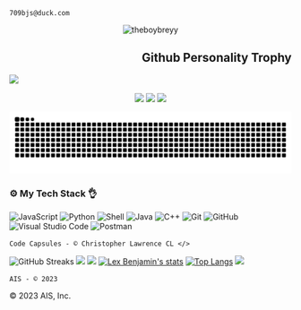 ```
709bjs@duck.com
```
<p align="center"> <img src="https://komarev.com/ghpvc/?username=theboybrey&label=Profile%20views&color=e91e63&style=flat" alt="theboybreyy" /> </p>
<h2 align="right">Github Personality Trophy</h2>
<img width=900 src="https://github-profile-trophy.vercel.app/?username=theboybrey&column=8&theme=gruvbox&no-frame=false"/>

<p align="center">
<a href="http://bit.ly/abessilfielinkedin"><img src="https://img.shields.io/badge/-abessilfie-0077B5?style=flat&logo=Linkedin&logoColor=white"/></a>
<a href="http://bit.ly/bibabreytwitter"><img src="https://img.shields.io/badge/-@bibabrey-%231DA1F2?style=flat&logo=twitter&logoColor=white"/></a>
<a href="mailto:guillaume.falourd@gmail.com"><img src="https://img.shields.io/badge/-709bjs@duck.com-D14836?style=flat&logo=Gmail&logoColor=white"/></a>
</p>

![Snake animation](https://github.com/GuillaumeFalourd/GuillaumeFalourd/blob/output/github-contribution-grid-snake.svg)
<h3 align="left">⚙ My Tech Stack 👌</h3>

![JavaScript](https://img.shields.io/badge/-JS-05122A?style=flat&logo=JavaScript)
![Python](https://img.shields.io/badge/-Python-05122A?style=flat&logo=python)
![Shell](https://img.shields.io/badge/Shell-05122A?style=flat&logo=gnu-bash&logoColor=white)
![Java](https://img.shields.io/badge/-Java-05122A?style=flat&logo=Java&logoColor=white)
![C++](https://img.shields.io/badge/-C++-05122A?style=flat&logo=cpp)
![Git](https://img.shields.io/badge/-Git-05122A?style=flat&logo=git) 
![GitHub](https://img.shields.io/badge/-GitHub-05122A?style=flat&logo=github) 
![Visual Studio Code](https://img.shields.io/badge/-Visual%20Studio%20Code-05122A?style=flat&logo=visual-studio-code&logoColor=007ACC) 
![Postman](https://img.shields.io/badge/-Postman-05122A?style=flat&logo=postman)



```
Code Capsules - © Christopher Lawrence CL </>
```
![GitHub Streaks](http://github-readme-streak-stats.herokuapp.com?user=theboybrey&theme=tokyonight&hide_border=true)
![](https://github-profile-summary-cards.vercel.app/api/cards/profile-details?username=theboybrey&theme=tokyonight)
![](https://github-profile-summary-cards.vercel.app/api/cards/most-commit-language?username=theboybrey&theme=tokyonight)
[![Lex Benjamin's stats](https://github-readme-stats.vercel.app/api?username=theboybrey&show_icons=true&theme=tokyonight&hide_border=true)](https://github.com/theboybrey)
[![Top Langs](https://github-readme-stats.vercel.app/api/top-langs/?username=theboybrey&layout=compact&langs_count=10&theme=tokyonight&hide_border=true&count-private=true)](https://github.com/theboybrey)
![](http://github-profile-summary-cards.vercel.app/api/cards/productive-time?username=theboybrey&theme=dracula&utcOffset=8&hide_border=true)

```
AIS - © 2023
```

<!-- éxplore Showcase -->


 
© 2023 AIS, Inc.

